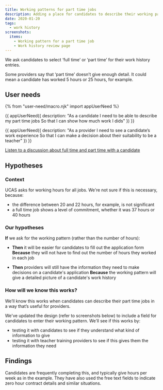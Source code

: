 ```yaml
---
title: Working patterns for part time jobs
description: Adding a place for candidates to describe their working pattern.
date: 2020-01-20
tags:
  - work history
screenshots:
  items:
    - Working pattern for a part time job
    - Work history review page
---
```


We ask candidates to select ‘full time’ or ‘part time’ for their work history entries.

Some providers say that ‘part time’ doesn’t give enough detail. It could mean a candidate has worked 5 hours or 25 hours, for example.

## User needs

{% from "user-need/macro.njk" import appUserNeed %}

{{ appUserNeed({
  description: "As a candidate
I need to be able to describe my part time jobs
So that I can show how much work I dids"
}) }}

{{ appUserNeed({
  description: "As a provider
I need to see a candidate’s work experience
So that I can make a decision about their suitability to be a teacher"
}) }}

[Listen to a discussion about full time and part time with a candidate](https://lookback.io/watch/cxYdKBYN9TK7cmxHF?t=23m15.35s)

## Hypotheses

### Context

UCAS asks for working hours for all jobs. We're not sure if this is necessary, because:

- the difference between 20 and 22 hours, for example, is not significant
- a full time job shows a level of commitment, whether it was 37 hours or 40 hours

### Our hypotheses

**If** we ask for the working pattern (rather than the number of hours):

- **Then** it will be easier for candidates to fill out the application form
**Because** they will not have to find out the number of hours they worked in each job

- **Then** providers will still have the information they need to make decisions on a candidate's application
**Because** the working pattern will give a detailed picture of a candidate's work history

### How will we know this works?

We’ll know this works when candidates can describe their part time jobs in a way that’s useful for providers.

We've updated the design (refer to screenshots below) to include a field for candidates to enter their working pattern. We'll see if this works by:

- testing it with candidates to see if they understand what kind of information to give
- testing it with teacher training providers to see if this gives them the information they need

## Findings

Candidates are frequently completing this, and typically give hours per week as in the example. They have also used the free text fields to indicate zero hour contract details and similar situations.
